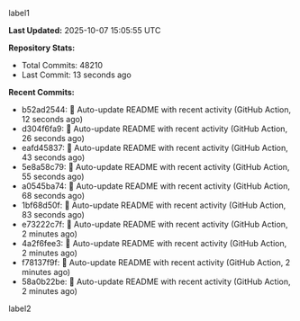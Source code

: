 
label1 
<!-- ACTIVITY_START -->
**Last Updated:** 2025-10-07 15:05:55 UTC

**Repository Stats:**
- Total Commits: 48210
- Last Commit: 13 seconds ago

**Recent Commits:**
- b52ad2544: 🤖 Auto-update README with recent activity (GitHub Action, 12 seconds ago)
- d304f6fa9: 🤖 Auto-update README with recent activity (GitHub Action, 26 seconds ago)
- eafd45837: 🤖 Auto-update README with recent activity (GitHub Action, 43 seconds ago)
- 5e8a58c79: 🤖 Auto-update README with recent activity (GitHub Action, 55 seconds ago)
- a0545ba74: 🤖 Auto-update README with recent activity (GitHub Action, 68 seconds ago)
- 1bf68d50f: 🤖 Auto-update README with recent activity (GitHub Action, 83 seconds ago)
- e73222c7f: 🤖 Auto-update README with recent activity (GitHub Action, 2 minutes ago)
- 4a2f6fee3: 🤖 Auto-update README with recent activity (GitHub Action, 2 minutes ago)
- f78137f9f: 🤖 Auto-update README with recent activity (GitHub Action, 2 minutes ago)
- 58a0b22be: 🤖 Auto-update README with recent activity (GitHub Action, 2 minutes ago)
<!-- ACTIVITY_END -->

label2
